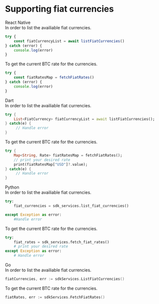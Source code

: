 # Supporting fiat currencies

<custom-tabs category="lang">
<div slot="title">React Native</div>
<section>
In order to list the availiable fiat currencies.

```typescript
try {
    const fiatCurrencyList = await listFiatCurrencies()
} catch (error) {
    console.log(error)
}
```

To get the current BTC rate for the currencies.

```typescript
try {
    const fiatRatesMap = fetchFiatRates()
} catch (error) {
    console.log(error)
}
```
</section>
<div slot="title">Dart</div>
<section>
In order to list the availiable fiat currencies.

```dart
try {
    List<FiatCurrency> fiatCurrencyList = await listFiatCurrencies();
} catch(e) {
     // Handle error
}
```

To get the current BTC rate for the currencies.

```dart
try {
    Map<String, Rate> fiatRatesMap = fetchFiatRates();
    // print your desired rate 
    print(fiatRatesMap["USD"]?.value);
} catch(e) {
     // Handle error
}
```
</section>
<div slot="title">Python</div>
<section>
In order to list the availiable fiat currencies.

```python
try: 
    fiat_currencies = sdk_services.list_fiat_currencies()

except Exception as error:
    #Handle error
```

To get the current BTC rate for the currencies.

```python
try:
    fiat_rates = sdk_services.fetch_fiat_rates()
    # print your desired rate 
except Exception as error:
    # Handle error
```
</section>
<div slot="title">Go</div>
<section>
In order to list the availiable fiat currencies.

```go
fiatCurrencies, err := sdkServices.ListFiatCurrencies()
```

To get the current BTC rate for the currencies.

```go
fiatRates, err := sdkServices.FetchFiatRates()
```
</section>
</custom-tabs>